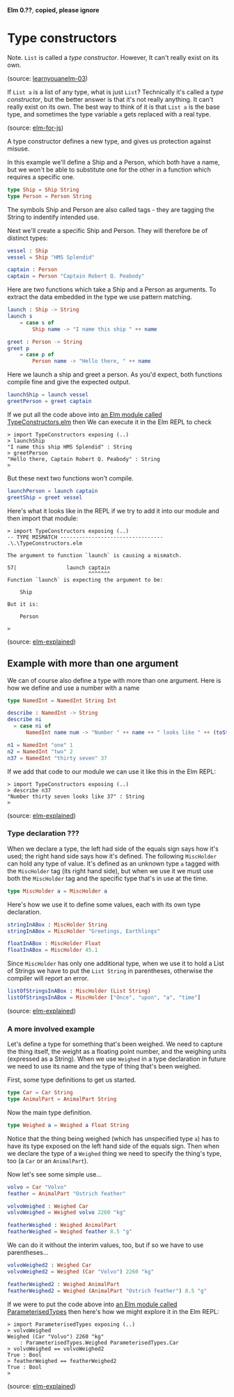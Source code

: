 **Elm 0.??**, **copied, please ignore** 

# Type constructors

Note. `List` is called a *type constructor*. However, It can't really exist on its own.

(source: [learnyouanelm-03](https://github.com/learnyouanelm/learnyouanelm.github.io/blob/master/pages/03-types.md))

If `List a` is a list of any type, what is just `List`? Technically it's called a *type constructor*, but the better answer is that it's not really anything. It can't really exist on its own. The best way to think of it is that `List a` is the base type, and sometimes the type variable `a` gets replaced with a real type.

(source: [elm-for-js](https://github.com/elm-guides/elm-for-js/blob/master/How%20to%20Read%20a%20Type%20Annotation.md))


A type constructor defines a new type, and gives us protection
against misuse.

In this example we'll define a Ship and a Person, which both have
a name, but we won't be able to substitute one for the other
in a function which requires a specific one.

```elm
type Ship = Ship String
type Person = Person String
```

The symbols Ship and Person are also called tags - they are tagging
the String to indentify intended use.

Next we'll create a specific Ship and Person.
They will therefore be of distinct types:

```elm
vessel : Ship
vessel = Ship "HMS Splendid"

captain : Person
captain = Person "Captain Robert Q. Peabody"
```

Here are two functions which take a Ship and a Person as arguments.
To extract the data embedded in the type we use pattern matching.

```elm
launch : Ship -> String
launch s
    = case s of
        Ship name -> "I name this ship " ++ name

greet : Person -> String
greet p
    = case p of
        Person name -> "Hello there, " ++ name
```

Here we launch a ship and greet a person. As you'd expect, both
functions compile fine and give the expected output.

```elm
launchShip = launch vessel
greetPerson = greet captain
```

If we put all the code above into
[an Elm module called TypeConstructors.elm](TypeConstructors.elm)
then We can execute it in the Elm REPL to check

```
> import TypeConstructors exposing (..)
> launchShip
"I name this ship HMS Splendid" : String
> greetPerson
"Hello there, Captain Robert Q. Peabody" : String
>
```

But these next two functions won't compile.

```elm
launchPerson = launch captain
greetShip = greet vessel
```

Here's what it looks like in the REPL if we try to add it into
our module and then import that module:

```
> import TypeConstructors exposing (..)
-- TYPE MISMATCH --------------------------------- .\.\TypeConstructors.elm

The argument to function `launch` is causing a mismatch.

57|                launch captain
                          ^^^^^^^
Function `launch` is expecting the argument to be:

    Ship

But it is:

    Person

>
```

(source: [elm-explained](https://github.com/niksilver/elm-explained))


## Example with more than one argument

We can of course also define a type with more than one argument.
Here is how we define and use a number with a name

```elm
type NamedInt = NamedInt String Int

describe : NamedInt -> String
describe ni
  = case ni of
      NamedInt name num -> "Number " ++ name ++ " looks like " ++ (toString num)

n1 = NamedInt "one" 1
n2 = NamedInt "two" 2
n37 = NamedInt "thirty seven" 37
```

If we add that code to our module
we can use it like this in the Elm REPL:

```
> import TypeConstructors exposing (..)
> describe n37
"Number thirty seven looks like 37" : String
>
```

(source: [elm-explained](https://github.com/niksilver/elm-explained))

### Type declaration ???

When we declare a type, the left had side of the equals sign says how it's used; the right hand side says how it's defined. The following `MiscHolder` can hold any type of value. It's defined as an unknown type `a` tagged with the `MiscHolder` tag (its right hand side), but when we use it we must use both the `MiscHolder` tag and the specific type that's in use at the time.

```elm
type MiscHolder a = MiscHolder a
```

Here's how we use it to define some values, each with its own type declaration.

```elm
stringInABox : MiscHolder String
stringInABox = MiscHolder "Greetings, Earthlings"

floatInABox : MiscHolder Float
floatInABox = MiscHolder 45.1
```

Since `MiscHolder` has only one additional type, when we use it to hold a List of Strings we have to put the `List String` in parentheses, otherwise the compiler will report an error.

```elm
listOfStringsInABox : MiscHolder (List String)
listOfStringsInABox = MiscHolder ["Once", "upon", "a", "time"]
```

(source: [elm-explained](https://github.com/niksilver/elm-explained))


### A more involved example

Let's define a type for something that's been weighed. We need to capture the thing itself, the weight as a floating point number, and the weighing units (expressed as a String). When we use `Weighed` in a type declaration in future we need to use its name and the type of thing that's been weighed.

First, some type definitions to get us started.

```elm
type Car = Car String
type AnimalPart = AnimalPart String
```

Now the main type definition.

```elm
type Weighed a = Weighed a Float String
```

Notice that the thing being weighed (which has unspecified type `a`) has to have its type exposed on the left hand side of the equals sign. Then when we declare the type of a `Weighed` thing we need to specify the thing's type, too (a `Car` or an `AnimalPart`).

Now let's see some simple use...

```elm
volvo = Car "Volvo"
feather = AnimalPart "Ostrich feather"

volvoWeighed : Weighed Car
volvoWeighed = Weighed volvo 2260 "kg"

featherWeighed : Weighed AnimalPart
featherWeighed = Weighed feather 8.5 "g"
```

We can do it without the interim values, too, but if so we have to use parentheses...

```elm
volvoWeighed2 : Weighed Car
volvoWeighed2 = Weighed (Car "Volvo") 2260 "kg"

featherWeighed2 : Weighed AnimalPart
featherWeighed2 = Weighed (AnimalPart "Ostrich feather") 8.5 "g"
```

If we were to put the code above into [an Elm module called ParameterisedTypes](ParameterisedTypes.elm) then here's how we might explore it in the Elm REPL:

```
> import ParameterisedTypes exposing (..)
> volvoWeighed
Weighed (Car "Volvo") 2260 "kg"
    : ParameterisedTypes.Weighed ParameterisedTypes.Car
> volvoWeighed == volvoWeighed2
True : Bool
> featherWeighed == featherWeighed2
True : Bool
>
```

(source: [elm-explained](https://github.com/niksilver/elm-explained))
